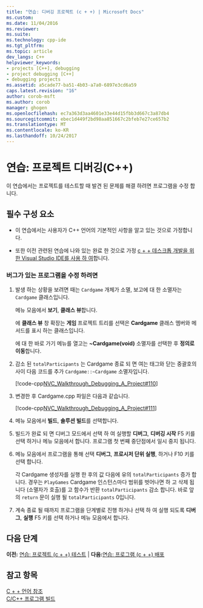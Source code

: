 ```yaml
---
title: "연습: 디버깅 프로젝트 (c + +) | Microsoft Docs"
ms.custom: 
ms.date: 11/04/2016
ms.reviewer: 
ms.suite: 
ms.technology: cpp-ide
ms.tgt_pltfrm: 
ms.topic: article
dev_langs: C++
helpviewer_keywords:
- projects [C++], debugging
- project debugging [C++]
- debugging projects
ms.assetid: a5cade77-ba51-4b03-a7a0-6897e3cd6a59
caps.latest.revision: "16"
author: corob-msft
ms.author: corob
manager: ghogen
ms.openlocfilehash: ec7a363d3aa4601e33e44d15fbb3d667c3a87db4
ms.sourcegitcommit: ebec1d449f2bd98aa851667c2bfeb7e27ce657b2
ms.translationtype: MT
ms.contentlocale: ko-KR
ms.lasthandoff: 10/24/2017
---
```

# <a name="walkthrough-debugging-a-project-c"></a>연습: 프로젝트 디버깅(C++)
이 연습에서는 프로젝트를 테스트할 때 발견 된 문제를 해결 하려면 프로그램을 수정 합니다.  
  
## <a name="prerequisites"></a>필수 구성 요소  
  
-   이 연습에서는 사용자가 C++ 언어의 기본적인 사항을 알고 있는 것으로 가정합니다.  
  
-   또한 이전 관련된 연습에 나와 있는 완료 한 것으로 가정 [c + + 데스크톱 개발을 위한 Visual Studio IDE를 사용 하 여](../ide/using-the-visual-studio-ide-for-cpp-desktop-development.md)합니다.  
  
### <a name="to-fix-a-program-that-has-a-bug"></a>버그가 있는 프로그램을 수정 하려면  
  
1.  발생 하는 상황을 보려면 때는 `Cardgame` 개체가 소멸, 보고에 대 한 소멸자는 `Cardgame` 클래스입니다.  
  
     메뉴 모음에서 **보기**, **클래스 뷰**합니다.  
  
     에 **클래스 뷰** 창 확장는 **게임** 프로젝트 트리를 선택은 **Cardgame** 클래스 멤버와 메서드를 표시 하는 클래스입니다.  
  
     에 대 한 바로 가기 메뉴를 열고는 **~Cardgame(void)** 소멸자를 선택한 후 **정의로 이동**합니다.  
  
2.  감소 된 `totalParticipants` 는 Cardgame 종료 되 면 여는 태그와 닫는 중괄호의 사이 다음 코드를 추가 `Cardgame::~Cardgame` 소멸자입니다.  
  
     [!code-cpp[NVC_Walkthrough_Debugging_A_Project#110](../ide/codesnippet/CPP/walkthrough-debugging-a-project-cpp_1.cpp)]  
  
3.  변경한 후 Cardgame.cpp 파일은 다음과 같습니다.  
  
     [!code-cpp[NVC_Walkthrough_Debugging_A_Project#111](../ide/codesnippet/CPP/walkthrough-debugging-a-project-cpp_2.cpp)]  
  
4.  메뉴 모음에서 **빌드**, **솔루션 빌드**를 선택합니다.  
  
5.  빌드가 완료 되 면 디버그 모드에서 선택 하 여 실행할 **디버그**, **디버깅 시작** F5 키를 선택 하거나 메뉴 모음에서 합니다. 프로그램 첫 번째 중단점에서 일시 중지 됩니다.  
  
6.  메뉴 모음에서 프로그램을 통해 선택 **디버그**, **프로시저 단위 실행**, 하거나 F10 키를 선택 합니다.  
  
     각 Cardgame 생성자를 실행 한 후의 값 다음에 유의 `totalParticipants` 증가 합니다. 경우는 `PlayGames` Cardgame 인스턴스마다 범위를 벗어나면 하 고 삭제 됩니다 (소멸자가 호출)를 고 함수가 반환 `totalParticipants` 감소 합니다. 바로 앞의 `return` 문이 실행 될 `totalParticipants` 0입니다.  
  
7.  계속 종료 될 때까지 프로그램을 단계별로 진행 하거나 선택 하 여 실행 되도록 **디버그**, **실행** F5 키를 선택 하거나 메뉴 모음에서 합니다.  
  
## <a name="next-steps"></a>다음 단계  
 **이전:** [연습: 프로젝트 (c + +) 테스트](../ide/walkthrough-testing-a-project-cpp.md) &#124; **다음:**[연습: 프로그램 (c + +) 배포](../ide/walkthrough-deploying-your-program-cpp.md)  
  
## <a name="see-also"></a>참고 항목  
 [C + + 언어 참조](../cpp/cpp-language-reference.md)   
 [C/C++ 프로그램 빌드](../build/building-c-cpp-programs.md)
